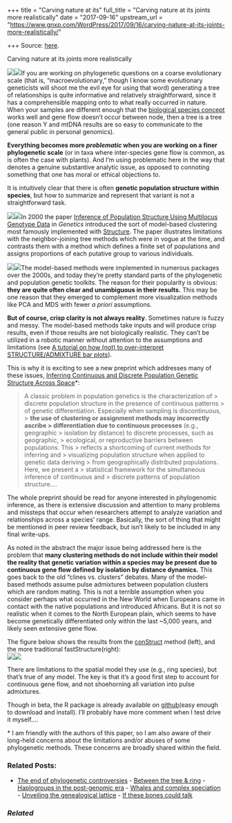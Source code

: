 +++
title = "Carving nature at its"
full_title = "Carving nature at its joints more realistically"
date = "2017-09-16"
upstream_url = "https://www.gnxp.com/WordPress/2017/09/16/carving-nature-at-its-joints-more-realistically/"

+++
Source: [here](https://www.gnxp.com/WordPress/2017/09/16/carving-nature-at-its-joints-more-realistically/).

Carving nature at its joints more realistically

[![](https://i0.wp.com/www.gnxp.com/WordPress/wp-content/uploads/2017/09/inferring_phylogenies.jpeg?resize=198%2C254)![](https://i0.wp.com/www.gnxp.com/WordPress/wp-content/uploads/2017/09/inferring_phylogenies.jpeg?resize=198%2C254)](https://www.amazon.com/exec/obidos/ASIN/0878931775/geneexpressio-20)If you are working on phylogenetic questions on a coarse evolutionary scale (that is, “macroevolutionary,” though I know some evolutionary geneticists will shoot me the evil eye for using that word) generating a tree of relationships is quite informative and relatively straightforward, since it has a comprehensible mapping onto to what really occurred in nature. When your samples are different enough that the [biological species concept](https://simple.wikipedia.org/wiki/Biological_species_concept) works well and gene flow doesn’t occur between node, then a tree is a tree (one reason Y and mtDNA results are so easy to communicate to the general public in personal genomics).

**Everything becomes more *problematic* when you are working on a finer phylogenetic scale** (or in taxa where inter-species gene flow is common, as is often the case with plants). And I’m using problematic here in the way that denotes a genuine substantive analytic issue, as opposed to connoting something that one has moral or ethical objections to.

It is intuitively clear that there is often **genetic population structure within species**, but how to summarize and represent that variant is not a straightforward task.

[![](https://i0.wp.com/www.gnxp.com/WordPress/wp-content/uploads/2017/09/neighstruc.jpg?resize=200%2C236)![](https://i0.wp.com/www.gnxp.com/WordPress/wp-content/uploads/2017/09/neighstruc.jpg?resize=200%2C236)](http://www.genetics.org/content/155/2/945)In 2000 the paper [Inference of Population Structure Using Multilocus Genotype Data](http://www.genetics.org/content/155/2/945) in *Genetics* introduced the sort of model-based clustering most famously implemented with [Structure](https://web.stanford.edu/group/pritchardlab/structure.html). The paper illustrates limitations with the neighbor-joining tree methods which were in vogue at the time, and contrasts them with a method which defines a finite set of populations and assigns proportions of each putative group to various individuals.

[![](https://i0.wp.com/www.gnxp.com/WordPress/wp-content/uploads/2017/09/structill.jpg?resize=150%2C133)![](https://i0.wp.com/www.gnxp.com/WordPress/wp-content/uploads/2017/09/structill.jpg?resize=150%2C133)](http://www.genetics.org/content/155/2/945)The model-based methods were implemented in numerous packages over the 2000s, and today they’re pretty standard parts of the phylogenetic and population genetic toolkits. The reason for their popularity is obvious: **they are quite often clear and unambiguous in their results.** This may be one reason that they emerged to complement more visualization methods like PCA and MDS with fewer *a priori* assumptions.

**But of course, crisp clarity is not always reality**. Sometimes nature is fuzzy and messy. The model-based methods take inputs and will produce crisp results, even if those results are not biologically realistic. They can’t be utilized in a robotic manner without attention to the assumptions and limitations (see [A tutorial on how (not) to over-interpret STRUCTURE/ADMIXTURE bar plots](http://www.biorxiv.org/content/early/2016/07/28/066431)).

This is why it is exciting to see a new preprint which addresses many of these issues, [Inferring Continuous and Discrete Population Genetic Structure Across Space](http://www.biorxiv.org/content/early/2017/09/15/189688)\*:

> A classic problem in population genetics is the characterization of > discrete population structure in the presence of continuous patterns > of genetic differentiation. Especially when sampling is discontinuous, > **the use of clustering or assignment methods may incorrectly ascribe > differentiation due to continuous processes** (e.g., geographic > isolation by distance) to discrete processes, such as geographic, > ecological, or reproductive barriers between populations. This > reflects a shortcoming of current methods for inferring and > visualizing population structure when applied to genetic data deriving > from geographically distributed populations. Here, we present a > statistical framework for the simultaneous inference of continuous and > discrete patterns of population structure….

The whole preprint should be read for anyone interested in phylogenomic inference, as there is extensive discussion and attention to many problems and missteps that occur when researchers attempt to analyze variation and relationships across a species’ range. Basically, the sort of thing that might be mentioned in peer review feedback, but isn’t likely to be included in any final write-ups.

As noted in the abstract the major issue being addressed here is the problem that **many clustering methods do not include within their model the reality that genetic variation within a species may be present due to continuous gene flow defined by isolation by distance dynamics.** This goes back to the old “clines vs. clusters” debates. Many of the model-based methods assume pulse admixtures between population clusters which are random mating. This is not a terrible assumption when you consider perhaps what occurred in the New World when Europeans came in contact with the native populations and introduced Africans. But it is not so realistic when it comes to the North European plain, which seems to have become genetically differentiated only within the last \~5,000 years, and likely seen extensive gene flow.

The figure below shows the results from the [conStruct](https://github.com/gbradburd/conStruct) method (left), and the more traditional fastStructure(right):  
[![](https://i0.wp.com/www.gnxp.com/WordPress/wp-content/uploads/2017/09/spatial_dist.jpg?resize=600%2C329)![](https://i0.wp.com/www.gnxp.com/WordPress/wp-content/uploads/2017/09/spatial_dist.jpg?resize=600%2C329)](http://www.biorxiv.org/content/early/2017/09/15/189688)

There are limitations to the spatial model they use (e.g., ring species), but that’s true of any model. The key is that it’s a good first step to account for continuous gene flow, and not shoehorning all variation into pulse admixtures.

Though in beta, the R package is already available on [github](https://github.com/gbradburd/conStruct)(easy enough to download and install). I’ll probably have more comment when I test drive it myself….

\* I am friendly with the authors of this paper, so I am also aware of their long-held concerns about the limitations and/or abuses of some phylogenetic methods. These concerns are broadly shared within the field.

### Related Posts:

- [The end of phylogenetic
  controversies](https://www.gnxp.com/WordPress/2012/10/07/the-end-of-phylogenetic-controversies/) - [Between the tree &
  ring](https://www.gnxp.com/WordPress/2015/01/01/between-the-tree-ring/) - [Haplogroups in the post-genomic
  era](https://www.gnxp.com/WordPress/2014/12/11/haplogroups-in-the-post-genomic-era/) - [Whales and complex
  speciation](https://www.gnxp.com/WordPress/2018/04/25/whales-and-complex-speciation/) - [Unveiling the genealogical
  lattice](https://www.gnxp.com/WordPress/2012/12/18/unveiling-the-genealogical-lattice/) - [If these bones could
  talk](https://www.gnxp.com/WordPress/2013/10/19/bones-talk/)

### *Related*

[](https://www.addtoany.com/add_to/facebook?linkurl=https%3A%2F%2Fwww.gnxp.com%2FWordPress%2F2017%2F09%2F16%2Fcarving-nature-at-its-joints-more-realistically%2F&linkname=Carving%20nature%20at%20its%20joints%20more%20realistically "Facebook")[](https://www.addtoany.com/add_to/twitter?linkurl=https%3A%2F%2Fwww.gnxp.com%2FWordPress%2F2017%2F09%2F16%2Fcarving-nature-at-its-joints-more-realistically%2F&linkname=Carving%20nature%20at%20its%20joints%20more%20realistically "Twitter")[](https://www.addtoany.com/add_to/email?linkurl=https%3A%2F%2Fwww.gnxp.com%2FWordPress%2F2017%2F09%2F16%2Fcarving-nature-at-its-joints-more-realistically%2F&linkname=Carving%20nature%20at%20its%20joints%20more%20realistically "Email")[](https://www.addtoany.com/share)
